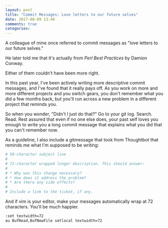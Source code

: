 ```yaml
---
layout: post
title: "Commit Messages: Love letters to our future selves"
date: 2017-08-09 13:49
comments: true
categories:
---
```


A colleague of mine once referred to commit messages as "love letters to our future selves."

He later told me that it's actually from _Perl Best Practices_ by Damion Conway.

Either of them couldn't have been more right.

In this past year, I've been actively writing more descriptive commit messages, and
I've found that it really pays off. As you work on more and more different projects and
you switch gears, you don't remember what you did a few months back, but you'll run across
a new problem in a different project that reminds you.

So when you wonder, "Didn't I just do that?" Go to your git log. Search. Read. Rest assured
that even if no one else does, your past self loves you enough to write you a long commit message
that explains what you did that you can't remember now.

As a guideline, I also include a gitmessage that took from Thoughtbot that reminds me what I'm
supposed to be writing:

``` bash
# 50-character subject line
#
# 72-character wrapped longer description. This should answer:
#
# * Why was this change necessary?
# * How does it address the problem?
# * Are there any side effects?
#
# Include a link to the ticket, if any.
```

And if vim is your editor, make your messages automatically wrap at 72 characters. You'll be
much happier.

``` bash
:set textwidth=72
au BufRead,BufNewFile setlocal textwidth=72
```
